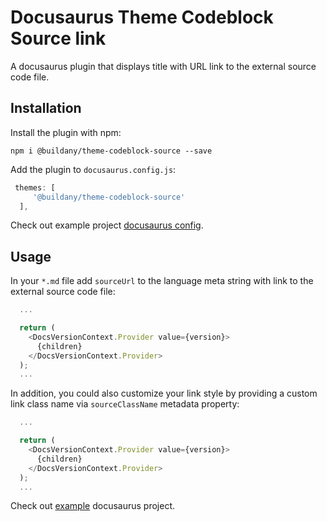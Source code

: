 # Docusaurus Theme Codeblock Source link

A docusaurus plugin that displays title with URL link to the external source code file.

## Installation

Install the plugin with npm:

```shell
npm i @buildany/theme-codeblock-source --save
```

Add the plugin to `docusaurus.config.js`:

```js
 themes: [
     '@buildany/theme-codeblock-source'
  ],
```

Check out example project [docusaurus config](./example/docusaurus.config.js).

## Usage

In your `*.md` file add `sourceUrl` to the language meta string with link to the external source code file:


```js title=src/utils/docsUtils.tsx sourceUrl=https://github.com/facebook/docusaurus/blob/main/packages/docusaurus-theme-common/src/utils/docsUtils.tsx#L35
  ...

  return (
    <DocsVersionContext.Provider value={version}>
      {children}
    </DocsVersionContext.Provider>
  );
  ...

```




In addition, you could also customize your link style by providing a custom link class name via `sourceClassName` metadata property:




```js title=src/utils/docsUtils.tsx sourceUrl=https://github.com/facebook/docusaurus/blob/main/packages/docusaurus-theme-common/src/utils/docsUtils.tsx#L35 sourceClassName=source-link
  ...

  return (
    <DocsVersionContext.Provider value={version}>
      {children}
    </DocsVersionContext.Provider>
  );
  ...
```


Check out [example](./example/blog/2022-02-23-code-block-example.md) docusaurus project.
